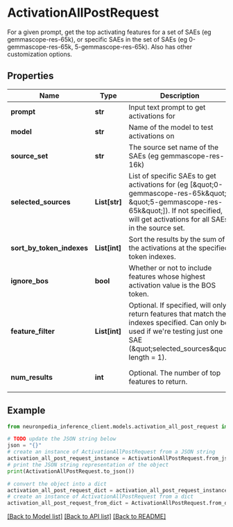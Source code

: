 # ActivationAllPostRequest

For a given prompt, get the top activating features for a set of SAEs (eg gemmascope-res-65k), or specific SAEs in the set of SAEs (eg 0-gemmascope-res-65k, 5-gemmascope-res-65k). Also has other customization options.

## Properties

Name | Type | Description | Notes
------------ | ------------- | ------------- | -------------
**prompt** | **str** | Input text prompt to get activations for | 
**model** | **str** | Name of the model to test activations on | 
**source_set** | **str** | The source set name of the SAEs (eg gemmascope-res-16k) | 
**selected_sources** | **List[str]** | List of specific SAEs to get activations for (eg [\&quot;0-gemmascope-res-65k\&quot;, \&quot;5-gemmascope-res-65k\&quot;]). If not specified, will get activations for all SAEs in the source set. | [default to []]
**sort_by_token_indexes** | **List[int]** | Sort the results by the sum of the activations at the specified token indexes. | [default to []]
**ignore_bos** | **bool** | Whether or not to include features whose highest activation value is the BOS token. | [default to True]
**feature_filter** | **List[int]** | Optional. If specified, will only return features that match the indexes specified. Can only be used if we&#39;re testing just one SAE (\&quot;selected_sources\&quot; length &#x3D; 1). | [optional] 
**num_results** | **int** | Optional. The number of top features to return. | [optional] [default to 25]

## Example

```python
from neuronpedia_inference_client.models.activation_all_post_request import ActivationAllPostRequest

# TODO update the JSON string below
json = "{}"
# create an instance of ActivationAllPostRequest from a JSON string
activation_all_post_request_instance = ActivationAllPostRequest.from_json(json)
# print the JSON string representation of the object
print(ActivationAllPostRequest.to_json())

# convert the object into a dict
activation_all_post_request_dict = activation_all_post_request_instance.to_dict()
# create an instance of ActivationAllPostRequest from a dict
activation_all_post_request_from_dict = ActivationAllPostRequest.from_dict(activation_all_post_request_dict)
```
[[Back to Model list]](../README.md#documentation-for-models) [[Back to API list]](../README.md#documentation-for-api-endpoints) [[Back to README]](../README.md)


